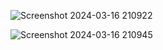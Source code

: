 
![Screenshot 2024-03-16 210922](https://github.com/Abdul-Rehman6/Weather-App/assets/158306204/b5d9aee4-4997-4071-9ced-e8f3f41728fe)




![Screenshot 2024-03-16 210945](https://github.com/Abdul-Rehman6/Weather-App/assets/158306204/c8b91f5b-84fe-4cfc-8916-a5e060c61118)
